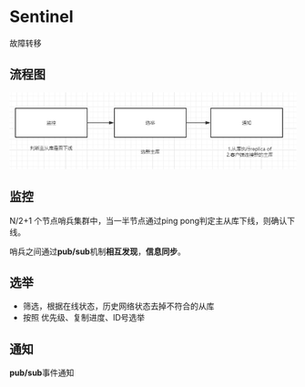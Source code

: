 # Sentinel


故障转移


## 流程图

![sentinel](sentinel.png)

## 监控
N/2+1 个节点哨兵集群中，当一半节点通过ping pong判定主从库下线，则确认下线。

哨兵之间通过**pub/sub**机制**相互发现**，**信息同步**。
## 选举

- 筛选，根据在线状态，历史网络状态去掉不符合的从库
- 按照 优先级、复制进度、ID号选举

## 通知

**pub/sub**事件通知